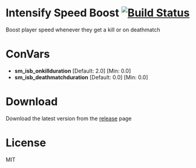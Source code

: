 # Intensify Speed Boost [![Build Status](https://travis-ci.org/RumbleFrog/CommandsMenu.svg?branch=master)](https://travis-ci.org/RumbleFrog/CommandsMenu)
Boost player speed whenever they get a kill or on deathmatch


# ConVars

- **sm_isb_onkillduration** [Default: 2.0] [Min: 0.0]
- **sm_isb_deathmatchduration** [Default: 0.0] [Min: 0.0]

# Download 

Download the latest version from the [release](https://github.com/RumbleFrog/Intensify-Speed-Boost/releases) page

# License

MIT
